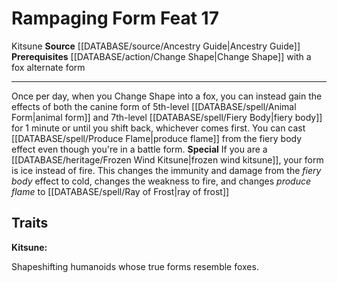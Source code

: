 ﻿---
feat: Rampaging Form
id: '2630'
level: '17'
name: Rampaging Form
prerequisite: '[[DATABASE/action/Change Shape|Change Shape]] with a fox alternate
  form'
rarity: Common
source: '[[DATABASE/source/Ancestry Guide|Ancestry Guide]]'
trait:
- '[[DATABASE/trait/Kitsune|Kitsune]]'
type: Feat

---
# Rampaging Form <span class="item-type">Feat 17</span>

<span class="item-trait">Kitsune</span>
**Source** [[DATABASE/source/Ancestry Guide|Ancestry Guide]] 
**Prerequisites** [[DATABASE/action/Change Shape|Change Shape]] with a fox alternate form

---
Once per day, when you Change Shape into a fox, you can instead gain the effects of both the canine form of 5th-level [[DATABASE/spell/Animal Form|animal form]] and 7th-level [[DATABASE/spell/Fiery Body|fiery body]] for 1 minute or until you shift back, whichever comes first. You can cast [[DATABASE/spell/Produce Flame|produce flame]] from the fiery body effect even though you're in a battle form.
**Special** If you are a [[DATABASE/heritage/Frozen Wind Kitsune|frozen wind kitsune]], your form is ice instead of fire. This changes the immunity and damage from the _fiery body_ effect to cold, changes the weakness to fire, and changes _produce flame_ to [[DATABASE/spell/Ray of Frost|ray of frost]]

## Traits

**Kitsune:**

Shapeshifting humanoids whose true forms resemble foxes.